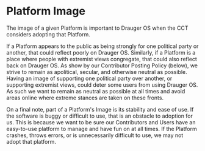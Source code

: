# Platform Image
The image of a given Platform is important to Drauger OS when the CCT considers adopting that Platform.

If a Platform appears to the public as being strongly for one political party or another, that could reflect poorly on Drauger OS. Similarly, if a Platform is a place where people with extremist views congregate, that could also reflect back on Drauger OS. As show by our Contributor Posting Policy (below), we strive to remain as apolitical, secular, and otherwise neutral as possible. Having an image of supporting one political party over another, or supporting extremist views, could deter some users from using Drauger OS. As such we want to remain as neutral as possible at all times and avoid areas online where extreme stances are taken on these fronts.

On a final note, part of a Platform's Image is its stability and ease of use. If the software is buggy or difficult to use, that is an obstacle to adoption for us. This is because we want to be sure our Contributors and Users have an easy-to-use platform to manage and have fun on at all times. If the Platform crashes, throws errors, or is unnecessarily difficult to use, we may not adopt that platform.